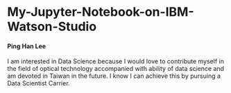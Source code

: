 # My-Jupyter-Notebook-on-IBM-Watson-Studio
#### Ping Han Lee
I am interested in Data Science because I would love to contribute myself in the field of optical technology accompanied with ability of data science and am devoted in Taiwan in the future. I know I can achieve this by pursuing a Data Scientist Carrier.
